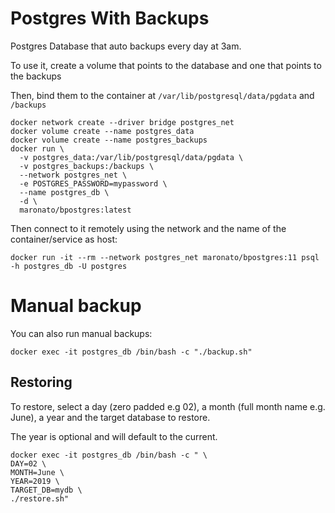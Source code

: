 # Postgres With Backups

Postgres Database that auto backups every day at 3am.

To use it, create a volume that points to the database and one that points to the backups

Then, bind them to the container at `/var/lib/postgresql/data/pgdata` and `/backups`
```
docker network create --driver bridge postgres_net
docker volume create --name postgres_data
docker volume create --name postgres_backups
docker run \
  -v postgres_data:/var/lib/postgresql/data/pgdata \
  -v postgres_backups:/backups \
  --network postgres_net \
  -e POSTGRES_PASSWORD=mypassword \
  --name postgres_db \
  -d \
  maronato/bpostgres:latest
```

Then connect to it remotely using the network and the name of the container/service as host:
```
docker run -it --rm --network postgres_net maronato/bpostgres:11 psql -h postgres_db -U postgres
```

# Manual backup
You can also run manual backups:
```
docker exec -it postgres_db /bin/bash -c "./backup.sh"
```

## Restoring
To restore, select a day (zero padded e.g 02), a month (full month name e.g. June), a year and the target database to restore.

The year is optional and will default to the current.
```
docker exec -it postgres_db /bin/bash -c " \
DAY=02 \
MONTH=June \
YEAR=2019 \
TARGET_DB=mydb \
./restore.sh"
```

